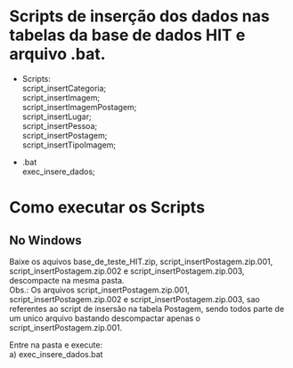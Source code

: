 # Scripts de inserção dos dados nas tabelas da base de dados HIT e arquivo .bat.

* Scripts:<br>
script_insertCategoria;<br>
script_insertImagem;<br>
script_insertImagemPostagem;<br>
script_insertLugar;<br>
script_insertPessoa;<br>
script_insertPostagem;<br>
script_insertTipoImagem;<br>

* .bat<br>
exec_insere_dados;<br>
  
# Como executar os Scripts

## No Windows

Baixe os aquivos base_de_teste_HIT.zip, script_insertPostagem.zip.001, script_insertPostagem.zip.002 e script_insertPostagem.zip.003, descompacte na mesma pasta.<br>
Obs.: Os arquivos script_insertPostagem.zip.001, script_insertPostagem.zip.002 e script_insertPostagem.zip.003, sao referentes ao script de insersão na tabela Postagem, sendo todos parte de um unico arquivo bastando descompactar apenas o script_insertPostagem.zip.001.<br>

Entre na pasta e execute:<br>
a) exec_insere_dados.bat
